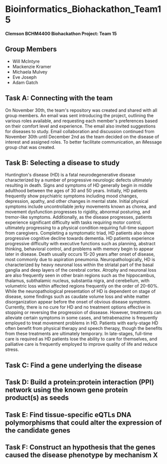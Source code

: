 # Bioinformatics_Biohackathon_Team15
**Clemson BCHM4400 Biohackathon Project: Team 15**

## Group Members
- Will McIntyre
- Mackenzie Kramer
- Michaela Mulvey
- Eve Joseph
- Adam Gatch

## Task A: Connecting with the team
On November 30th, the team's repository was created and shared with all group members. An email was sent introducing the project, outlining the various roles available, and requesting each member's preferences based on their comfort level and experience. The email also invited suggestions for diseases to study. Email collaboration and discussion continued from November 30th until December 2nd as the team decided on the disease of interest and assigned roles. To better facilitate communication, an iMessage group chat was created.

## Task B: Selecting a disease to study
Huntington's disease (HD) is a fatal neurodegenerative disease characterized by a number of progressive neurologic defects ultimately resulting in death. Signs and symptoms of HD generally begin in middle adulthood between the ages of 30 and 50 years. Initially, HD patients frequently show psychiatric symptoms including mood changes, depression, apathy, and other changes in mental state. Initial physical symptoms include uncontrollable jerky movements known as chorea, and movement dysfunction progresses to rigidity, abnormal posturing, and tremor-like symptoms. Additionally, as the disease progresses, patients experience significant difficulty with tasks requiring motor control, ultimately progressing to a physical condition requiring full-time support from caregivers. Completing a symptomatic triad, HD patients also show progressive cognitive decline towards dementia. HD patients experience progressive difficulty with executive functions such as planning, abstract thinking, behavioral control, and problems with memory begin to appear later in disease. Death usually occurs 15-20 years after onset of disease, most commonly due to aspiration pneumonia. Neuropathologically, HD is characterized by heavy neuronal loss within the striatal part of the basal ganglia and deep layers of the cerebral cortex. Atrophy and neuronal loss are also frequently seen in other brain regions such as the hippocambus, thalamus, subthalamic nucleus, substantia nigra, and cerebellum, with volumetric loss within affected regions frequently on the order of 20-60%. While the neuropathological presentation of HD is dependent on stage of disease, some findings such as caudate volume loss and white matter disorganization appear before the onset of obvious disease symptoms. Currently, there is no cure for HD and no treatment options effective in stopping or reversing the progression of dissease. However, treatments can alleviate certain symptoms in some cases, and tetrabenazine is frequently employed to treat movement problems in HD. Patients with early-stage HD often benefit from physical therapy and speech therapy, though the benefits from these treatments are ultimately temporary. In late-stages, full-time care is required as HD patients lose the ability to care for themselves, and palliative care is frequently employed to improve quality of life and reduce stress. 

## Task C: Find a gene underlying the disease

## Task D: Build a protein:protein interaction (PPI) network using the known gene protein product(s) as seeds

## Task E: Find tissue-specific eQTLs DNA polymorphisms that could alter the expression of the candidate genes

## Task F: Construct an hypothesis that the genes caused the disease phenotype by mechanism X
